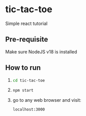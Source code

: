 # tic-tac-toe
Simple react tutorial

## Pre-requisite
Make sure NodeJS v18 is installed

## How to run
1. ```bash
   cd tic-tac-toe
   ```
2. ```bash
   npm start
   ```
3. go to any web browser and visit:
   ```bash
   localhost:3000
   ```
